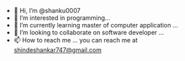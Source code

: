 - 👋 Hi, I’m @shanku0007
- 👀 I’m interested in programming...
- 🌱 I’m currently learning master of computer application ...
- 💞️ I’m looking to collaborate on software developer ...
- 📫 How to reach me  ...
you can reach me at shindeshankar747@gmail.com

<!---
shanku0007/shanku0007 is a ✨ special ✨ repository because its `README.md` (this file) appears on your GitHub profile.
You can click the Preview link to take a look at your changes.
--->
